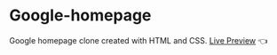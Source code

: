 # Google-homepage

Google homepage clone created with HTML and CSS.
[Live Preview](https://amtanny.github.io/google-homepage/) 👈
